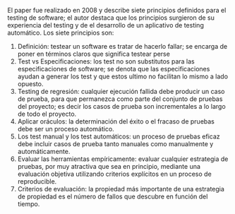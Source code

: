 El paper fue realizado en 2008 y describe siete principios definidos para el testing de software; el autor destaca que los principios surgieron de su experiencia del testing y de el desarrollo de un aplicativo de testing automático. Los siete principios son: 
1) Definición: testear un software es tratar de hacerlo fallar; se encarga de poner en términos claros que significa testear perse
2) Test vs Especificaciones: los test no son substitutos para las especificaciones de software; se denota que las especificaciones ayudan a generar los test y que estos ultimo no facilitan lo mismo a lado opuesto.
3) Testing de regresión: cualquier ejecución fallida debe producir un caso de prueba, para que permanezca como parte del conjunto de pruebas del proyecto; es decir los casos de prueba son incrementales a lo largo de todo el proyecto.
4) Aplicar oráculos: la determinación del éxito o el fracaso de pruebas debe ser un proceso automático. 
5) Los test manual y los test automáticos: un proceso de pruebas eficaz debe incluir casos de prueba tanto manuales como manualmente y automáticamente.
6) Evaluar las herramientas empíricamente: evaluar cualquier estrategia de pruebas, por muy atractiva que sea en principio, mediante una evaluación objetiva utilizando criterios explícitos en un proceso de reproducible.
7) Criterios de evaluación: la propiedad más importante de una estrategia de propiedad es el número de fallos que descubre en función del tiempo.
